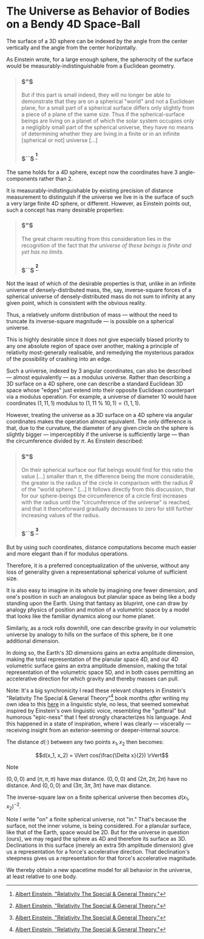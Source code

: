 # The Universe as Behavior of Bodies on a Bendy 4D Space-Ball

The surface of a 3D sphere can be indexed by the angle from the center vertically and the angle from the center horizontally.

As Einstein wrote, for a large enough sphere, the spherocity of the surface would be measurably-indistinguishable from a Euclidean geometry.

> ### $"$
> But if this part is small indeed, they will no longer be able to demonstrate that they are on a spherical "world" and not a Euclidean plane, for a small part of a spherical surface differs only slightly from a piece of a plane of the same size. Thus if the spherical-surface beings are living on a planet of which the solar system occupies only a negligibly small part of the spherical universe, they have no means of determining whether they are living in a finite or in an infinite [spherical or not] universe [...]
> ### $``$ <sup>[^1]</sup>

The same holds for a 4D sphere, except now the coordinates have 3 angle-components rather than 2.

It is measurably-indistinguishable by existing precision of distance measurement to distinguish if the universe we live in is the surface of such a very large finite 4D sphere, or different. However, as Einstein points out, such a concept has many desirable properties:

> ### $"$
> The great charm resulting from this consideration lies in the recognition of the fact that *the universe of these beings is finite and yet has no limits.*
> ### $``$ <sup>[^1]</sup>

Not the least of which of the desirable properties is that, unlike in an infinite universe of densely-distributed mass, the, say, inverse-square forces of a spherical universe of densely-distributed mass do not sum to infinity at any given point, which is consistent with the obvious reality.

Thus, a relatively uniform distribution of mass — without the need to truncate its inverse-square magnitude — is possible on a spherical universe.

This is highly desirable since it does not give especially biased priority to any one absolute region of space over another, making a principle of relativity most-generally realisable, and remedying the mysterious paradox of the possibility of crashing into an edge.

Such a universe, indexed by 3 angular coordinates, can also be described — almost equivalently — as a modulus universe. Rather than describing a 3D surface on a 4D sphere, one can describe a standard Euclidean 3D space whose "edges" just extend into their opposite Euclidean counterpart via a modulus operation. For example, a universe of diameter $10$ would have coordinates $(1, 11, 1)$ modulus to $(1, 11$ % $10, 1) = (1, 1, 1)$.

However, treating the universe as a 3D surface on a 4D sphere via angular coordinates makes the operation almost equivalent. The only difference is that, due to the curvature, the diameter of any given circle on the sphere is slightly bigger — imperceptibly if the universe is sufficiently large — than the circumference divided by $\pi$. As Einstein described:

> ### $"$
> On their spherical surface our flat beings would find for this ratio the value [...] smaller than $\pi$, the difference being the more considerable, the greater is the radius of the circle in comparison with the radius $R$ of the "world sphere." [...] It follows directly from this discussion, that for our sphere-beings the circumference of a circle first increases with the radius until the "circumference of the universe" is reached, and that it thenceforward gradually decreases to zero for still further increasing values of the radius.
> ### $``$ <sup>[^1]</sup>

But by using such coordinates, distance computations become much easier and more elegant than if for modulus operations.

Therefore, it is a preferred conceptualization of the universe, without any loss of generality given a representational spherical volume of sufficient size.

It is also easy to imagine in its whole by imagining one fewer dimension, and one's position in such an analogous but planular space as being like a body standing upon the Earth. Using that fantasy as bluprint, one can draw by analogy physics of position and motion of a volumetric space by a model that looks like the familiar dynamics along our home planet.

Similarly, as a rock rolls downhill, one can describe gravity in our volumetric universe by analogy to hills on the surface of this sphere, be it one additional dimension.

In doing so, the Earth's 3D dimensions gains an extra amplitude dimension, making the total representation of the planular space 4D, and our 4D volumetric surface gains an extra amplitude dimension, making the total representation of the volumetric space 5D, and in both cases permitting an accelerative direction for which gravity and thereby masses can pull.

Note: It's a big synchronicity I read these relevant chapters in Einstein's "Relativity The Special & General Theory"[^1] book months *after* writing my own idea to this [here](https://github.com/animal-tree/Writing-stuff-2/blob/main/Theories/Colossal-Misery.md) in a linguistic style, no less, that seemed somewhat inspired by Einstein's own linguistic voice, resembling the "gutteral" but humorous "epic-ness" that I feel strongly characterizes his language. And this happened in a state of inspiration, where I was clearly — viscerally — receiving insight from an exterior-seeming or deeper-internal source.

The distance $d(\cdot)$ between any two points $x_1, x_2$ then becomes:

$$d(x_1, x_2) = \lVert cos(\frac{\Delta x}{2}) \rVert$$

> [!NOTE]
> $(0, 0, 0)$ and $(\pi, \pi, \pi)$ have max distance. $(0, 0, 0)$ and $(2\pi, 2\pi, 2\pi)$ have no distance. And $(0, 0, 0)$ and $(3\pi, 3\pi, 3\pi)$ have max distance.

The inverse-square law on a finite spherical universe then becomes $d(x_1, x_2)^{-2}$.

Note I write "on" a finite spherical universe, not "in." That's because the surface, not the inner volume, is being considered. For a planular surface, like that of the Earth, space would be 2D. But for the universe in question (ours), we may regard the sphere as 4D and therefore its surface as 3D. Declinations in this surface (merely an extra 5th amplitude dimension) give us a representation for a force's accelerative direction. That declination's steepness gives us a representation for that force's accelerative magnitude.

We thereby obtain a new spacetime model for all behavior in the universe, at least relative to one body.

[^1]: [Albert Einstein, "Relativity The Special & General Theory."](https://a.co/d/50TwgPd)
